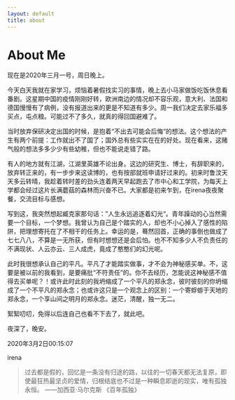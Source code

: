 ```yaml
---
layout: default
title: about
---
```


# About Me



现在是2020年三月一号，周日晚上。

今天白天我就在家学习，烦恼着暑假找实习的事情，晚上去小马家做饭吃饭休息看番剧。这星期中国的疫情刚刚好转，欧洲南边的情况却不容乐观，意大利、法国和德国慢慢有了病例，没有报道出来的更是不知道有多少。周一我们决定去家乐福多买点，屯点粮。可能过不了多久，就真的得回国避难了。

当时放弃保研决定出国的时候，是抱着“不出去可能会后悔“的想法。这个想法的产生有两个前提：工作就出不了国了；国外总有些实实在在的好处。现在看来，这赌气般的想法多多少少有些幼稚，但也不能说走错了路。

有人的地方就有江湖，江湖里英雄不论出身。这边的研究生、博士，有辞职来的，放弃转正来的，有一步步来这读博的，也有按部就班申请好过来的。初来时鲁汶天天多云转晴，我趁着转时差的劲头连着两天早起跑去了市中心和工学院，为每天上学都会经过这片长满蘑菇的森林而兴奋不已。大家都是初来乍到，在irena夜夜聚餐，交流目标与感想。

写到这，我突然想起臧克家那句话：”人生永远追逐着幻光“。青年躁动的心当然需要一个目标，一个梦想。我曾认为自己是个踏实的人，却也不小心掉入了感性的陷阱，把理想寄托在了不相干的任务上。幸运的是，蓦然回首，正确的事倒也做成了七七八八，不算是一无所获，但有时想想还是会后怕。也不不知多少人不负责任的不满现状、人云亦云、三人成虎，竟成了憨憨们的幻光呢。

此时我很想承认自己的平凡。平凡了才能踏实做事，才不会为神秘感买单。不，这要是被以前的我看到，是要痛批“不符责任”的。你不去经历，怎能说这神秘感不值得去买单呢？！或许此时此刻的我坍缩成了一个平凡的郑永念，彼时彼刻的你坍缩成了一个不平凡的郑永念；也或许这只是一个观念上的区别：一个寄蜉蝣于天地的郑永念，一个享山间之明月的郑永念。迷茫，清醒，独一无二。

絮絮叨叨，免得以后连自己也看不下去了，就此吧。

夜深了，晚安。

2020年3月2日00:15:07

irena



> 过去都是假的，回忆是一条没有归途的路，以往的一切春天都无法复原，即使最狂热最坚贞的爱情，归根结底也不过是一种瞬息即逝的现实，唯有孤独永恒。
> ——加西亚·马尔克斯 《百年孤独》

